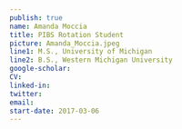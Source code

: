 ```yaml
---
publish: true
name: Amanda Moccia
title: PIBS Rotation Student
picture: Amanda_Moccia.jpeg
line1: M.S., University of Michigan
line2: B.S., Western Michigan University
google-scholar: 
CV:
linked-in: 
twitter:
email:
start-date: 2017-03-06
---
```

